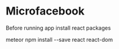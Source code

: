 # Microfacebook

Before running app install react packages

meteor npm install --save react react-dom
